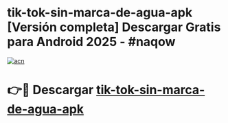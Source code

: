 # tik-tok-sin-marca-de-agua-apk  [Versión completa] Descargar Gratis para Android 2025 - #naqow

[![acn](https://github.com/user-attachments/assets/0f9c940e-d8b0-45ae-aac7-cd30a18b3e1c)](https://apps.freeplayer.one?title=tik-tok-sin-marca-de-agua-apk&ref=9F)

# 👉🔴 Descargar [tik-tok-sin-marca-de-agua-apk](https://apps.freeplayer.one?title=tik-tok-sin-marca-de-agua-apk&ref=9F)